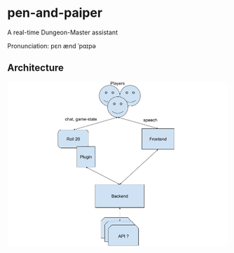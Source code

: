 # pen-and-paiper
A real-time Dungeon-Master assistant

Pronunciation: pɛn ænd ˈpɑɪpə

## Architecture
![architecture diagram](docs/pen-and-paiper-architecture.png "Architecture Diagram")
